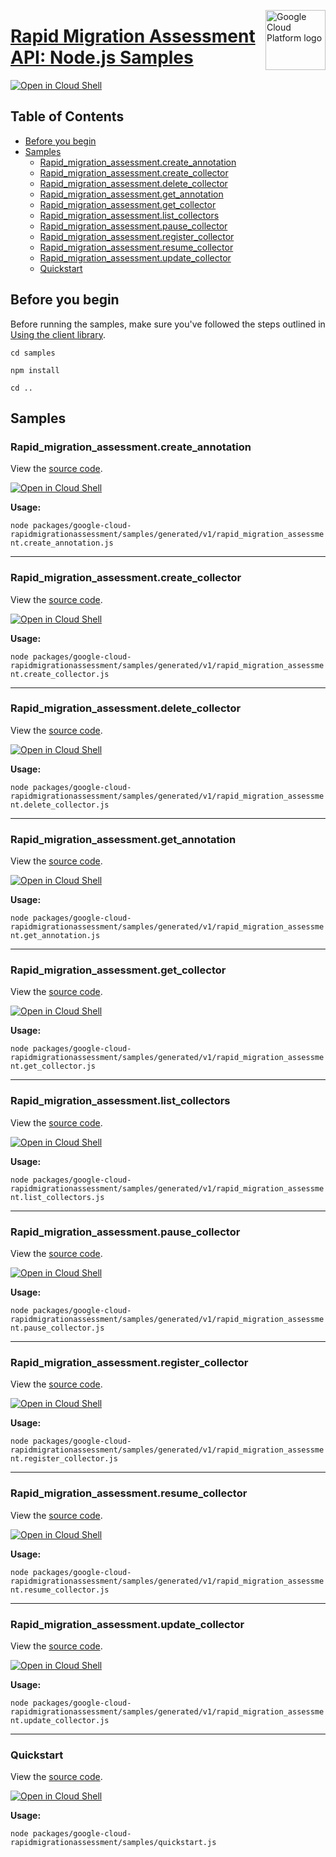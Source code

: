 [//]: # "This README.md file is auto-generated, all changes to this file will be lost."
[//]: # "To regenerate it, use `python -m synthtool`."
<img src="https://avatars2.githubusercontent.com/u/2810941?v=3&s=96" alt="Google Cloud Platform logo" title="Google Cloud Platform" align="right" height="96" width="96"/>

# [Rapid Migration Assessment API: Node.js Samples](https://github.com/googleapis/google-cloud-node)

[![Open in Cloud Shell][shell_img]][shell_link]



## Table of Contents

* [Before you begin](#before-you-begin)
* [Samples](#samples)
  * [Rapid_migration_assessment.create_annotation](#rapid_migration_assessment.create_annotation)
  * [Rapid_migration_assessment.create_collector](#rapid_migration_assessment.create_collector)
  * [Rapid_migration_assessment.delete_collector](#rapid_migration_assessment.delete_collector)
  * [Rapid_migration_assessment.get_annotation](#rapid_migration_assessment.get_annotation)
  * [Rapid_migration_assessment.get_collector](#rapid_migration_assessment.get_collector)
  * [Rapid_migration_assessment.list_collectors](#rapid_migration_assessment.list_collectors)
  * [Rapid_migration_assessment.pause_collector](#rapid_migration_assessment.pause_collector)
  * [Rapid_migration_assessment.register_collector](#rapid_migration_assessment.register_collector)
  * [Rapid_migration_assessment.resume_collector](#rapid_migration_assessment.resume_collector)
  * [Rapid_migration_assessment.update_collector](#rapid_migration_assessment.update_collector)
  * [Quickstart](#quickstart)

## Before you begin

Before running the samples, make sure you've followed the steps outlined in
[Using the client library](https://github.com/googleapis/google-cloud-node#using-the-client-library).

`cd samples`

`npm install`

`cd ..`

## Samples



### Rapid_migration_assessment.create_annotation

View the [source code](https://github.com/googleapis/google-cloud-node/blob/main/packages/google-cloud-rapidmigrationassessment/samples/generated/v1/rapid_migration_assessment.create_annotation.js).

[![Open in Cloud Shell][shell_img]](https://console.cloud.google.com/cloudshell/open?git_repo=https://github.com/googleapis/google-cloud-node&page=editor&open_in_editor=packages/google-cloud-rapidmigrationassessment/samples/generated/v1/rapid_migration_assessment.create_annotation.js,samples/README.md)

__Usage:__


`node packages/google-cloud-rapidmigrationassessment/samples/generated/v1/rapid_migration_assessment.create_annotation.js`


-----




### Rapid_migration_assessment.create_collector

View the [source code](https://github.com/googleapis/google-cloud-node/blob/main/packages/google-cloud-rapidmigrationassessment/samples/generated/v1/rapid_migration_assessment.create_collector.js).

[![Open in Cloud Shell][shell_img]](https://console.cloud.google.com/cloudshell/open?git_repo=https://github.com/googleapis/google-cloud-node&page=editor&open_in_editor=packages/google-cloud-rapidmigrationassessment/samples/generated/v1/rapid_migration_assessment.create_collector.js,samples/README.md)

__Usage:__


`node packages/google-cloud-rapidmigrationassessment/samples/generated/v1/rapid_migration_assessment.create_collector.js`


-----




### Rapid_migration_assessment.delete_collector

View the [source code](https://github.com/googleapis/google-cloud-node/blob/main/packages/google-cloud-rapidmigrationassessment/samples/generated/v1/rapid_migration_assessment.delete_collector.js).

[![Open in Cloud Shell][shell_img]](https://console.cloud.google.com/cloudshell/open?git_repo=https://github.com/googleapis/google-cloud-node&page=editor&open_in_editor=packages/google-cloud-rapidmigrationassessment/samples/generated/v1/rapid_migration_assessment.delete_collector.js,samples/README.md)

__Usage:__


`node packages/google-cloud-rapidmigrationassessment/samples/generated/v1/rapid_migration_assessment.delete_collector.js`


-----




### Rapid_migration_assessment.get_annotation

View the [source code](https://github.com/googleapis/google-cloud-node/blob/main/packages/google-cloud-rapidmigrationassessment/samples/generated/v1/rapid_migration_assessment.get_annotation.js).

[![Open in Cloud Shell][shell_img]](https://console.cloud.google.com/cloudshell/open?git_repo=https://github.com/googleapis/google-cloud-node&page=editor&open_in_editor=packages/google-cloud-rapidmigrationassessment/samples/generated/v1/rapid_migration_assessment.get_annotation.js,samples/README.md)

__Usage:__


`node packages/google-cloud-rapidmigrationassessment/samples/generated/v1/rapid_migration_assessment.get_annotation.js`


-----




### Rapid_migration_assessment.get_collector

View the [source code](https://github.com/googleapis/google-cloud-node/blob/main/packages/google-cloud-rapidmigrationassessment/samples/generated/v1/rapid_migration_assessment.get_collector.js).

[![Open in Cloud Shell][shell_img]](https://console.cloud.google.com/cloudshell/open?git_repo=https://github.com/googleapis/google-cloud-node&page=editor&open_in_editor=packages/google-cloud-rapidmigrationassessment/samples/generated/v1/rapid_migration_assessment.get_collector.js,samples/README.md)

__Usage:__


`node packages/google-cloud-rapidmigrationassessment/samples/generated/v1/rapid_migration_assessment.get_collector.js`


-----




### Rapid_migration_assessment.list_collectors

View the [source code](https://github.com/googleapis/google-cloud-node/blob/main/packages/google-cloud-rapidmigrationassessment/samples/generated/v1/rapid_migration_assessment.list_collectors.js).

[![Open in Cloud Shell][shell_img]](https://console.cloud.google.com/cloudshell/open?git_repo=https://github.com/googleapis/google-cloud-node&page=editor&open_in_editor=packages/google-cloud-rapidmigrationassessment/samples/generated/v1/rapid_migration_assessment.list_collectors.js,samples/README.md)

__Usage:__


`node packages/google-cloud-rapidmigrationassessment/samples/generated/v1/rapid_migration_assessment.list_collectors.js`


-----




### Rapid_migration_assessment.pause_collector

View the [source code](https://github.com/googleapis/google-cloud-node/blob/main/packages/google-cloud-rapidmigrationassessment/samples/generated/v1/rapid_migration_assessment.pause_collector.js).

[![Open in Cloud Shell][shell_img]](https://console.cloud.google.com/cloudshell/open?git_repo=https://github.com/googleapis/google-cloud-node&page=editor&open_in_editor=packages/google-cloud-rapidmigrationassessment/samples/generated/v1/rapid_migration_assessment.pause_collector.js,samples/README.md)

__Usage:__


`node packages/google-cloud-rapidmigrationassessment/samples/generated/v1/rapid_migration_assessment.pause_collector.js`


-----




### Rapid_migration_assessment.register_collector

View the [source code](https://github.com/googleapis/google-cloud-node/blob/main/packages/google-cloud-rapidmigrationassessment/samples/generated/v1/rapid_migration_assessment.register_collector.js).

[![Open in Cloud Shell][shell_img]](https://console.cloud.google.com/cloudshell/open?git_repo=https://github.com/googleapis/google-cloud-node&page=editor&open_in_editor=packages/google-cloud-rapidmigrationassessment/samples/generated/v1/rapid_migration_assessment.register_collector.js,samples/README.md)

__Usage:__


`node packages/google-cloud-rapidmigrationassessment/samples/generated/v1/rapid_migration_assessment.register_collector.js`


-----




### Rapid_migration_assessment.resume_collector

View the [source code](https://github.com/googleapis/google-cloud-node/blob/main/packages/google-cloud-rapidmigrationassessment/samples/generated/v1/rapid_migration_assessment.resume_collector.js).

[![Open in Cloud Shell][shell_img]](https://console.cloud.google.com/cloudshell/open?git_repo=https://github.com/googleapis/google-cloud-node&page=editor&open_in_editor=packages/google-cloud-rapidmigrationassessment/samples/generated/v1/rapid_migration_assessment.resume_collector.js,samples/README.md)

__Usage:__


`node packages/google-cloud-rapidmigrationassessment/samples/generated/v1/rapid_migration_assessment.resume_collector.js`


-----




### Rapid_migration_assessment.update_collector

View the [source code](https://github.com/googleapis/google-cloud-node/blob/main/packages/google-cloud-rapidmigrationassessment/samples/generated/v1/rapid_migration_assessment.update_collector.js).

[![Open in Cloud Shell][shell_img]](https://console.cloud.google.com/cloudshell/open?git_repo=https://github.com/googleapis/google-cloud-node&page=editor&open_in_editor=packages/google-cloud-rapidmigrationassessment/samples/generated/v1/rapid_migration_assessment.update_collector.js,samples/README.md)

__Usage:__


`node packages/google-cloud-rapidmigrationassessment/samples/generated/v1/rapid_migration_assessment.update_collector.js`


-----




### Quickstart

View the [source code](https://github.com/googleapis/google-cloud-node/blob/main/packages/google-cloud-rapidmigrationassessment/samples/quickstart.js).

[![Open in Cloud Shell][shell_img]](https://console.cloud.google.com/cloudshell/open?git_repo=https://github.com/googleapis/google-cloud-node&page=editor&open_in_editor=packages/google-cloud-rapidmigrationassessment/samples/quickstart.js,samples/README.md)

__Usage:__


`node packages/google-cloud-rapidmigrationassessment/samples/quickstart.js`






[shell_img]: https://gstatic.com/cloudssh/images/open-btn.png
[shell_link]: https://console.cloud.google.com/cloudshell/open?git_repo=https://github.com/googleapis/google-cloud-node&page=editor&open_in_editor=samples/README.md
[product-docs]: https://cloud.google.com/migration-center/docs
